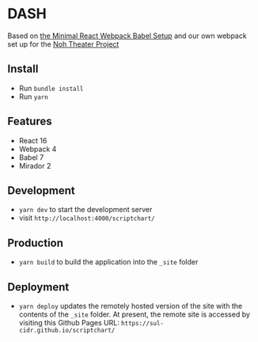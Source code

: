 # DASH

Based on [the Minimal React Webpack Babel Setup](https://www.robinwieruch.de/minimal-react-webpack-babel-setup/) and our own webpack set up for the [Noh Theater Project](https://github.com/sul-cidr/noh)

## Install

- Run `bundle install`
- Run `yarn`

## Features

- React 16
- Webpack 4
- Babel 7
- Mirador 2

## Development

- `yarn dev` to start the development server
- visit `http://localhost:4000/scriptchart/`

## Production

- `yarn build` to build the application into the `_site` folder

## Deployment

- `yarn deploy` updates the remotely hosted version of the site with the contents of the `_site` folder. At present, the remote site is accessed by visiting this Github Pages URL: `https://sul-cidr.github.io/scriptchart/`
